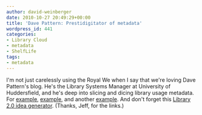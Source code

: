 ```yaml
---
author: david-weinberger
date: 2010-10-27 20:49:29+00:00
title: 'Dave Pattern: Prestidigitator of metadata'
wordpress_id: 441
categories:
- Library Cloud
- metadata
- ShelfLife
tags:
- metadata
---
```


I'm not just carelessly using the Royal We when I say that we're loving Dave Pattern's blog. He's the Library Systems Manager at University of Huddersfield, and he's deep into slicing and dicing library usage metadata. For [example](http://www.daveyp.com/blog/archives/1370), [example](http://www.daveyp.com/blog/archives/1385), and another [example](http://www.daveyp.com/blog/archives/1432). And don't forget this [Library 2.0 idea generator](http://www.daveyp.com/blog/archives/106). (Thanks, Jeff, for the links.)
